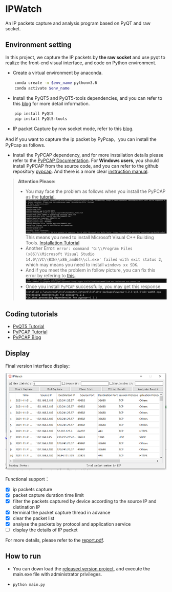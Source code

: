 # IPWatch

An IP packets capture and analysis program based on PyQT and raw socket.

## Environment setting

In this project, we capture the IP packets by **the raw socket** and use pyqt to realize the front-end visual interface, and code on Python environment.

- Create a virtual environment by anaconda.

```bash
    conda create -n $env_name python=3.6 
    conda activate $env_name 
```

- Install the PyQT5 and PyQT5-tools dependencies, and you can refer to this [blog](https://blog.csdn.net/qq_42941807/article/details/104221498) for more detail information.

```bash
    pip install PyQt5
    pip install PyQt5-tools
```

- IP packet Capture by row socket mode, refer to this [blog](https://zhuanlan.zhihu.com/p/111610535).

And if you want to capture the ip packet by PyPcap，you can install the PyPcap as follows.

- Install the PyPCAP dependency, and for more installation details please refer to the [PyPCAP Documentation](https://pypcap.readthedocs.io/en/latest/). For **Windows users**, you should install PyPCAP from the source code, and you can refer to the github repository [pypcap](https://github.com/pynetwork/pypcap). And there is a more clear [instruction manual](https://www.litreily.top/2018/12/31/pypcap-install/).

> **Attention Please:**
> - You may face the problem as follows when you install the PyPCAP as the [tutorial](https://www.litreily.top/2018/12/31/pypcap-install/).
> ![error](./figs/error.png)
> This means you need to install Microsoft Visual C++ Building Tools. [Installation Tutorial](https://stackoverflow.com/questions/40504552/how-to-install-visual-c-build-tools)  
> - Another Error: `error: command 'G:\\Program Files (x86)\\Microsoft Visual Studio 14.0\\VC\\BIN\\x86_amd64\\cl.exe' failed with exit status 2`, which may means you need to install `windows xx SDK`.
> - And if you meet the problem in follow picture, you can fix this error by refering to [this](https://stackoverflow.com/questions/35215971/lnk1158-cannot-run-rc-exe-x64-visual-studio).  
![error1](./figs/error1.png)
> - Once you install `PyPCAP` successfully, you may get this response.
![success](figs/success_install.png)

## Coding tutorials

- [PyQT5 Tutorial](https://pythonpyqt.com/pyqt-qlineedit/)
- [PyPCAP Tutorial](https://pypcap.readthedocs.io/en/latest/)
- [PyPCAP Blog](https://www.litreily.top/2018/12/31/pypcap-install/)

## Display

Final version interface display:

![Final interface display](./figs/display.png)

Functional support：

- [x] ip packets capture
- [x] packet capture duration time limit
- [x] filter the packets captured by device according to the source IP and distination IP
- [x] terminal the packet capture thread in advance
- [x] clear the packet list
- [x] analyse the packets by protocol and application service
- [ ] display the details of IP packet

For more details, please refer to the [report.pdf](./report.pdf).

## How to run

- You can down load the [released version project](https://github.com/Jack-Lio/IPWatch/releases), and execute the main.exe file with administrator privileges.

- `python main.py`